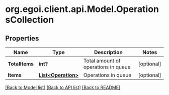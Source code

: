 # org.egoi.client.api.Model.OperationsCollection
## Properties

Name | Type | Description | Notes
------------ | ------------- | ------------- | -------------
**TotalItems** | **int?** | Total amount of operations in queue | [optional] 
**Items** | [**List&lt;Operation&gt;**](Operation.md) | Operations in queue | [optional] 

[[Back to Model list]](../README.md#documentation-for-models) [[Back to API list]](../README.md#documentation-for-api-endpoints) [[Back to README]](../README.md)


